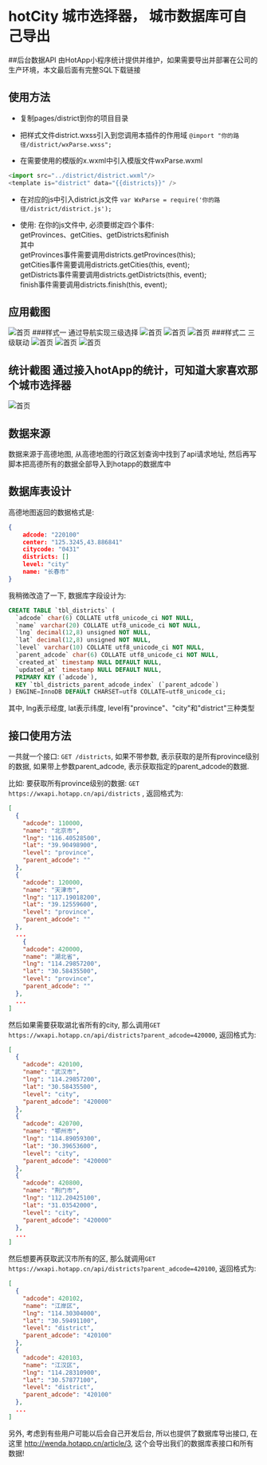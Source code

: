 # hotCity 城市选择器， 城市数据库可自己导出
##后台数据API 由HotApp小程序统计提供并维护，如果需要导出并部署在公司的生产环境，本文最后面有完整SQL下载链接
## 使用方法

- 复制pages/district到你的项目目录

- 把样式文件district.wxss引入到您调用本插件的作用域
`@import "你的路径/district/wxParse.wxss";`

- 在需要使用的模版的x.wxml中引入模版文件wxParse.wxml
```javascript
<import src="../district/district.wxml"/>
<template is="district" data="{{districts}}" />
```

- 在对应的js中引入district.js文件
`var WxParse = require('你的路径/district/district.js');`

- 使用:
在你的js文件中, 必须要绑定四个事件:  
getProvinces、getCities、getDistricts和finish  
其中  
getProvinces事件需要调用districts.getProvinces(this);  
getCities事件需要调用districts.getCities(this, event);  
getDistricts事件需要调用districts.getDistricts(this, event);  
finish事件需要调用districts.finish(this, event);  

## 应用截图
![首页](https://github.com/hotapp888/hotcity/blob/master/screenshots/1.png)
###样式一 通过导航实现三级选择
![首页](https://github.com/hotapp888/hotcity/blob/master/screenshots/2.png)
![首页](https://github.com/hotapp888/hotcity/blob/master/screenshots/3.png)
![首页](https://github.com/hotapp888/hotcity/blob/master/screenshots/4.png)
###样式二 三级联动
![首页](https://github.com/hotapp888/hotcity/blob/master/screenshots/5.png)
![首页](https://github.com/hotapp888/hotcity/blob/master/screenshots/6.png)
![首页](https://github.com/hotapp888/hotcity/blob/master/screenshots/7.png)

## 统计截图 通过接入hotApp的统计，可知道大家喜欢那个城市选择器
![首页](https://github.com/hotapp888/hotcity/blob/master/screenshots/01.png)


## 数据来源

数据来源于高德地图, 从高德地图的行政区划查询中找到了api请求地址, 然后再写脚本把高德所有的数据全部导入到hotapp的数据库中

## 数据库表设计

高德地图返回的数据格式是:

```json
{
  	adcode: "220100"
	center: "125.3245,43.886841"
	citycode: "0431"
	districts: []
	level: "city"
	name: "长春市"
}
```

我稍微改造了一下, 数据库字段设计为:

```sql
CREATE TABLE `tbl_districts` (
  `adcode` char(6) COLLATE utf8_unicode_ci NOT NULL,
  `name` varchar(20) COLLATE utf8_unicode_ci NOT NULL,
  `lng` decimal(12,8) unsigned NOT NULL,
  `lat` decimal(12,8) unsigned NOT NULL,
  `level` varchar(10) COLLATE utf8_unicode_ci NOT NULL,
  `parent_adcode` char(6) COLLATE utf8_unicode_ci NOT NULL,
  `created_at` timestamp NULL DEFAULT NULL,
  `updated_at` timestamp NULL DEFAULT NULL,
  PRIMARY KEY (`adcode`),
  KEY `tbl_districts_parent_adcode_index` (`parent_adcode`)
) ENGINE=InnoDB DEFAULT CHARSET=utf8 COLLATE=utf8_unicode_ci;
```
其中, lng表示经度, lat表示纬度, level有"province"、"city"和"district"三种类型


## 接口使用方法

一共就一个接口: `GET /districts`, 如果不带参数, 表示获取的是所有province级别的数据, 如果带上参数parent_adcode, 表示获取指定的parent_adcode的数据. 

比如: 要获取所有province级别的数据: `GET https://wxapi.hotapp.cn/api/districts` , 返回格式为:

```json
[
  {
    "adcode": 110000,
    "name": "北京市",
    "lng": "116.40528500",
    "lat": "39.90498900",
    "level": "province",
    "parent_adcode": ""
  },
  {
    "adcode": 120000,
    "name": "天津市",
    "lng": "117.19018200",
    "lat": "39.12559600",
    "level": "province",
    "parent_adcode": ""
  },
  ...
    {
    "adcode": 420000,
    "name": "湖北省",
    "lng": "114.29857200",
    "lat": "30.58435500",
    "level": "province",
    "parent_adcode": ""
  },
  ...
]
```

然后如果需要获取湖北省所有的city, 那么调用`GET https://wxapi.hotapp.cn/api/districts?parent_adcode=420000`, 返回格式为:

```json
[
  {
    "adcode": 420100,
    "name": "武汉市",
    "lng": "114.29857200",
    "lat": "30.58435500",
    "level": "city",
    "parent_adcode": "420000"
  },
  {
    "adcode": 420700,
    "name": "鄂州市",
    "lng": "114.89059300",
    "lat": "30.39653600",
    "level": "city",
    "parent_adcode": "420000"
  },
  {
    "adcode": 420800,
    "name": "荆门市",
    "lng": "112.20425100",
    "lat": "31.03542000",
    "level": "city",
    "parent_adcode": "420000"
  },
  ...
]
```

然后想要再获取武汉市所有的区, 那么就调用`GET https://wxapi.hotapp.cn/api/districts?parent_adcode=420100`, 返回格式为:

```json
[
  {
    "adcode": 420102,
    "name": "江岸区",
    "lng": "114.30304000",
    "lat": "30.59491100",
    "level": "district",
    "parent_adcode": "420100"
  },
  {
    "adcode": 420103,
    "name": "江汉区",
    "lng": "114.28310900",
    "lat": "30.57877100",
    "level": "district",
    "parent_adcode": "420100"
  },
  ...
]
```

另外, 考虑到有些用户可能以后会自己开发后台, 所以也提供了数据库导出接口, 在这里 http://wenda.hotapp.cn/article/3, 这个会导出我们的数据库表接口和所有数据!
